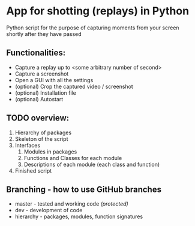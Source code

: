 # App for shotting (replays) in Python
Python script for the purpose of capturing moments from your screen shortly after they have passed 


## Functionalities:
* Capture a replay up to \<some arbitrary number of second\>
* Capture a screenshot
* Open a GUI with all the settings
* (optional) Crop the captured video / screenshot
* (optional) Installation file
* (optional) Autostart


## TODO overview:
1. Hierarchy of packages
2. Skeleton of the script
3. Interfaces
   1. Modules in packages
   2. Functions and Classes for each module
   3. Descriptions of each module (each class and function)
4. Finished script


## Branching - how to use GitHub branches
* master - tested and working code _(protected)_
* dev - development of code
* hierarchy - packages, modules, function signatures
